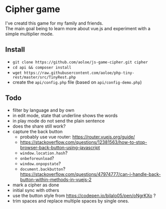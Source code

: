 # Cipher game

I've creatd this game for my family and friends.  
The main goal being to learn more about vue.js and experiment with a simple multiplier mode.

## Install

- `git clone https://github.com/aoloe/js-game-cipher.git cipher`
- `cd api && composer install`
- `wget https://raw.githubusercontent.com/aoloe/php-tiny-rest/master/src/TinyRest.php`
- create the `api/config.php` file (based on `api/config-demo.php`)

## Todo

- filter by language and by own
- in edit mode, state that underline shows the words
- in play mode do not send the plain sentence
- does the share still work?
- capture the back button
  - probably use vue router: <https://router.vuejs.org/guide/>
  - <https://stackoverflow.com/questions/12381563/how-to-stop-browser-back-button-using-javascript>
  - `window.location.hash`?
  - `onbeforeunload`?
  - `window.onpopstate`?
  - `document.backbutton`? <https://stackoverflow.com/questions/47974777/can-i-handle-back-button-within-methods-in-vuejs-2>
- mark a cipher as done
- initial sync with others
- use the button style from <https://codepen.io/bilalo05/pen/oNgrKXo> ?
- trim spaces and replace multiple spaces by single ones.
